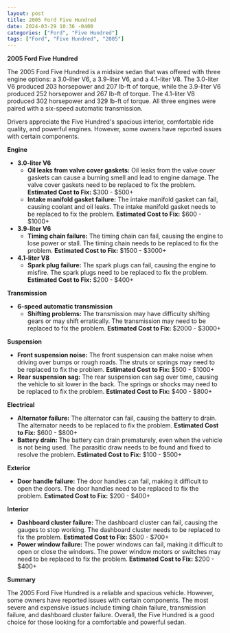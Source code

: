 ```yaml
---
layout: post
title: 2005 Ford Five Hundred
date: 2024-03-29 10:36 -0400
categories: ["Ford", "Five Hundred"]
tags: ["Ford", "Five Hundred", "2005"]
---
```

**2005 Ford Five Hundred**

The 2005 Ford Five Hundred is a midsize sedan that was offered with three engine options: a 3.0-liter V6, a 3.9-liter V6, and a 4.1-liter V8. The 3.0-liter V6 produced 203 horsepower and 207 lb-ft of torque, while the 3.9-liter V6 produced 252 horsepower and 267 lb-ft of torque. The 4.1-liter V8 produced 302 horsepower and 329 lb-ft of torque. All three engines were paired with a six-speed automatic transmission.

Drivers appreciate the Five Hundred's spacious interior, comfortable ride quality, and powerful engines. However, some owners have reported issues with certain components.

**Engine**

* **3.0-liter V6**
    * **Oil leaks from valve cover gaskets:** Oil leaks from the valve cover gaskets can cause a burning smell and lead to engine damage. The valve cover gaskets need to be replaced to fix the problem. **Estimated Cost to Fix:** $300 - $500+
    * **Intake manifold gasket failure:** The intake manifold gasket can fail, causing coolant and oil leaks. The intake manifold gasket needs to be replaced to fix the problem. **Estimated Cost to Fix:** $600 - $1000+
* **3.9-liter V6**
    * **Timing chain failure:** The timing chain can fail, causing the engine to lose power or stall. The timing chain needs to be replaced to fix the problem. **Estimated Cost to Fix:** $1500 - $3000+
* **4.1-liter V8**
    * **Spark plug failure:** The spark plugs can fail, causing the engine to misfire. The spark plugs need to be replaced to fix the problem. **Estimated Cost to Fix:** $200 - $400+

**Transmission**

* **6-speed automatic transmission**
    * **Shifting problems:** The transmission may have difficulty shifting gears or may shift erratically. The transmission may need to be replaced to fix the problem. **Estimated Cost to Fix:** $2000 - $3000+

**Suspension**

* **Front suspension noise:** The front suspension can make noise when driving over bumps or rough roads. The struts or springs may need to be replaced to fix the problem. **Estimated Cost to Fix:** $500 - $1000+
* **Rear suspension sag:** The rear suspension can sag over time, causing the vehicle to sit lower in the back. The springs or shocks may need to be replaced to fix the problem. **Estimated Cost to Fix:** $400 - $800+

**Electrical**

* **Alternator failure:** The alternator can fail, causing the battery to drain. The alternator needs to be replaced to fix the problem. **Estimated Cost to Fix:** $600 - $800+
* **Battery drain:** The battery can drain prematurely, even when the vehicle is not being used. The parasitic draw needs to be found and fixed to resolve the problem. **Estimated Cost to Fix:** $100 - $500+

**Exterior**

* **Door handle failure:** The door handles can fail, making it difficult to open the doors. The door handles need to be replaced to fix the problem. **Estimated Cost to Fix:** $200 - $400+

**Interior**

* **Dashboard cluster failure:** The dashboard cluster can fail, causing the gauges to stop working. The dashboard cluster needs to be replaced to fix the problem. **Estimated Cost to Fix:** $500 - $700+
* **Power window failure:** The power windows can fail, making it difficult to open or close the windows. The power window motors or switches may need to be replaced to fix the problem. **Estimated Cost to Fix:** $200 - $400+

**Summary**

The 2005 Ford Five Hundred is a reliable and spacious vehicle. However, some owners have reported issues with certain components. The most severe and expensive issues include timing chain failure, transmission failure, and dashboard cluster failure. Overall, the Five Hundred is a good choice for those looking for a comfortable and powerful sedan.
